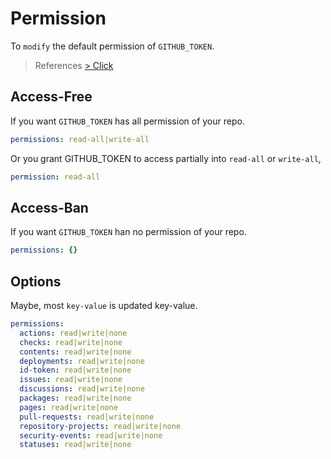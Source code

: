 # Permission

To `modify` the default permission of `GITHUB_TOKEN`.

> References [> Click](https://docs.github.com/en/actions/using-workflows/workflow-syntax-for-github-actions#permissions)

## Access-Free

If you want `GITHUB_TOKEN` has all permission of your repo.

```yaml
permissions: read-all|write-all
```

Or you grant GITHUB_TOKEN to access partially into `read-all` or `write-all`,

```yaml
permission: read-all
```


## Access-Ban

If you want `GITHUB_TOKEN` han no permission of your repo.


```yaml
permissions: {}
```

## Options

Maybe, most `key-value` is updated key-value.

```yaml
permissions:
  actions: read|write|none
  checks: read|write|none
  contents: read|write|none
  deployments: read|write|none
  id-token: read|write|none
  issues: read|write|none
  discussions: read|write|none
  packages: read|write|none
  pages: read|write|none
  pull-requests: read|write|none
  repository-projects: read|write|none
  security-events: read|write|none
  statuses: read|write|none
```